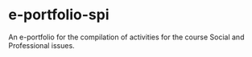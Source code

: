 # e-portfolio-spi
 
 An e-portfolio for the compilation of activities for the course Social and Professional issues.
